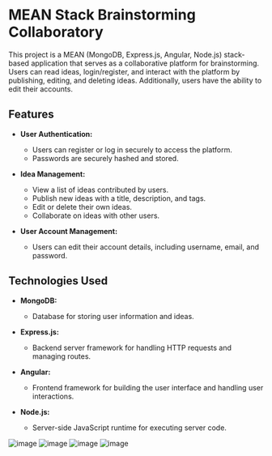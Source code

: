# MEAN Stack Brainstorming Collaboratory

This project is a MEAN (MongoDB, Express.js, Angular, Node.js) stack-based application that serves as a collaborative platform for brainstorming. Users can read ideas, login/register, and interact with the platform by publishing, editing, and deleting ideas. Additionally, users have the ability to edit their accounts.

## Features

- **User Authentication:**

  - Users can register or log in securely to access the platform.
  - Passwords are securely hashed and stored.

- **Idea Management:**

  - View a list of ideas contributed by users.
  - Publish new ideas with a title, description, and tags.
  - Edit or delete their own ideas.
  - Collaborate on ideas with other users.

- **User Account Management:**
  - Users can edit their account details, including username, email, and password.

## Technologies Used

- **MongoDB:**

  - Database for storing user information and ideas.

- **Express.js:**

  - Backend server framework for handling HTTP requests and managing routes.

- **Angular:**

  - Frontend framework for building the user interface and handling user interactions.

- **Node.js:**
  - Server-side JavaScript runtime for executing server code.

![image](https://github.com/Satone-Harsh/ThinkTank/assets/97821650/cacb54ad-0627-4d28-a7a0-7777b660bb1d)
![image](https://github.com/Satone-Harsh/ThinkTank/assets/97821650/7da967e1-797b-4ea3-86a0-c3d2b59e35fe)
![image](https://github.com/Satone-Harsh/ThinkTank/assets/97821650/b399f6fb-15da-4e35-b26f-16a446ecc842)
![image](https://github.com/Satone-Harsh/ThinkTank/assets/97821650/48fda8c7-dbdb-4d98-a77c-9ac436c26aa6)


